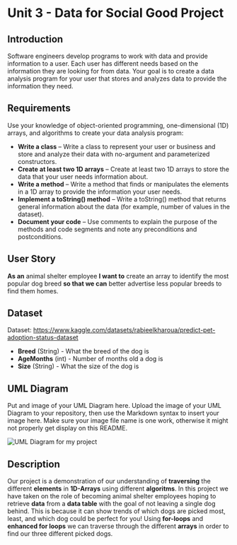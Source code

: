 # Unit 3 - Data for Social Good Project 

## Introduction 

Software engineers develop programs to work with data and provide information to a user. Each user has different needs based on the information they are looking for from data. Your goal is to create a data analysis program for your user that stores and analyzes data to provide the information they need. 

## Requirements 

Use your knowledge of object-oriented programming, one-dimensional (1D) arrays, and algorithms to create your data analysis program: 
- **Write a class** – Write a class to represent your user or business and store and analyze their data with no-argument and parameterized constructors. 
- **Create at least two 1D arrays** – Create at least two 1D arrays to store the data that your user needs information about. 
- **Write a method** – Write a method that finds or manipulates the elements in a 1D array to provide the information your user needs. 
- **Implement a toString() method** – Write a toString() method that returns general information about the data (for example, number of values in the dataset). 
- **Document your code** – Use comments to explain the purpose of the methods and code segments and note any preconditions and postconditions. 

## User Story 

**As an** animal shelter employee **I want to** create an array to identify the most popular dog breed **so that we can** better advertise less popular breeds to find them homes.


## Dataset 

Dataset: https://www.kaggle.com/datasets/rabieelkharoua/predict-pet-adoption-status-dataset 
- **Breed** (String) - What the breed of the dog is
- **AgeMonths** (int) - Number of months old a dog is 
- **Size** (String) - What the size of the dog is 


## UML Diagram 

Put and image of your UML Diagram here. Upload the image of your UML Diagram to your repository, then use the Markdown syntax to insert your image here. Make sure your image file name is one work, otherwise it might not properly get display on this README. 

![UML Diagram for my project](nameOfImageFileHere.png) 


## Description 

Our project is a demonstration of our understanding of **traversing** the different **elements** in **1D-Arrays** using different **algoritms**. In this project we have taken on the role of becoming animal shelter employees hoping to retrieve **data** from a **data table** with the goal of not leaving a single dog behind. This is because it can show trends of which dogs are picked most, least, and which dog could be perfect for you! Using **for-loops** and **enhanced for loops** we can traverse through the different **arrays** in order to find our three different picked dogs.
